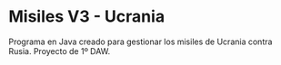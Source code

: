 # Misiles V3 - Ucrania
Programa en Java creado para gestionar los misiles de Ucrania contra Rusia. Proyecto de 1º DAW.
